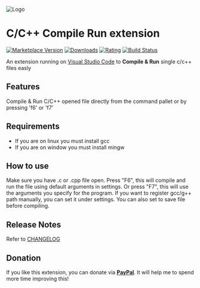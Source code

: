 ![Logo](https://github.com/danielpinto8zz6/c-cpp-compile-run/raw/master/resources/logo.png)

# C/C++ Compile Run extension

[![Marketplace Version](https://vsmarketplacebadge.apphb.com/version-short/danielpinto8zz6.c-cpp-compile-run.svg)](https://marketplace.visualstudio.com/items?itemName=danielpinto8zz6.c-cpp-compile-run)
[![Downloads](https://vsmarketplacebadge.apphb.com/downloads-short/danielpinto8zz6.c-cpp-compile-run.svg)](https://marketplace.visualstudio.com/items?itemName=danielpinto8zz6.c-cpp-compile-run)
[![Rating](https://vsmarketplacebadge.apphb.com/rating-short/danielpinto8zz6.c-cpp-compile-run.svg)](https://marketplace.visualstudio.com/items?itemName=danielpinto8zz6.c-cpp-compile-run)
[![Build Status](https://danielpinto8zz6.visualstudio.com/c-cpp-compile-run/_apis/build/status/danielpinto8zz6.c-cpp-compile-run?branchName=master)](https://danielpinto8zz6.visualstudio.com/c-cpp-compile-run/_build/latest?definitionId=5&branchName=master)

An extension running on [Visual Studio Code](https://code.visualstudio.com) to **Compile & Run** single c/c++ files easly

## Features

Compile & Run C/C++ opened file directly from the command pallet or by pressing 'f6' or 'f7'

## Requirements

* If you are on linux you must install gcc
* If you are on window you must install mingw

## How to use
Make sure you have .c or .cpp file open.
Press "F6", this will compile and run the file using default arguments in settings.
Or press "F7", this will use the arguments you specify for the program.
If you want to register gcc/g++ path manually, you can set it under settings.
You can also set to save file before compiling.

## Release Notes

Refer to [CHANGELOG](https://github.com/danielpinto8zz6/c-cpp-compile-run/blob/master/CHANGELOG.md)

## Donation

If you like this extension, you can donate via **[PayPal](https://www.paypal.me/danielpinto8zz6)**. It will help me to spend more time improving this!